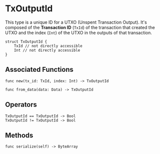 # TxOutputId

This type is a unique ID for a UTXO (Unspent Transaction Output).
It's composed of the **Transaction ID** (`TxId`) of the transaction that created the UTXO and the index (`Int`) of the UTXO in the outputs of that transaction.

```helios
struct TxOutputId {
    TxId // not directly accessible
    Int // not directly accessible
}
```

## Associated Functions

```helios
func new(tx_id: TxId, index: Int) -> TxOutputId

func from_data(data: Data) -> TxOutputId
```

## Operators

```helios
TxOutputId == TxOutputId -> Bool
TxOutputId != TxOutputId -> Bool
```

## Methods

```helios
func serialize(self) -> ByteArray
```
